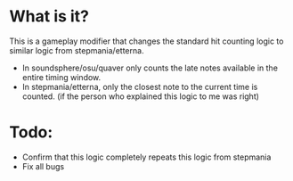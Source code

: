 # What is it?
This is a gameplay modifier that changes the standard hit counting logic to similar logic from stepmania/etterna.
- In soundsphere/osu/quaver only counts the late notes available in the entire timing window.
- In stepmania/etterna, only the closest note to the current time is counted. (if the person who explained this logic to me was right)

# Todo:
- Confirm that this logic completely repeats this logic from stepmania
- Fix all bugs
